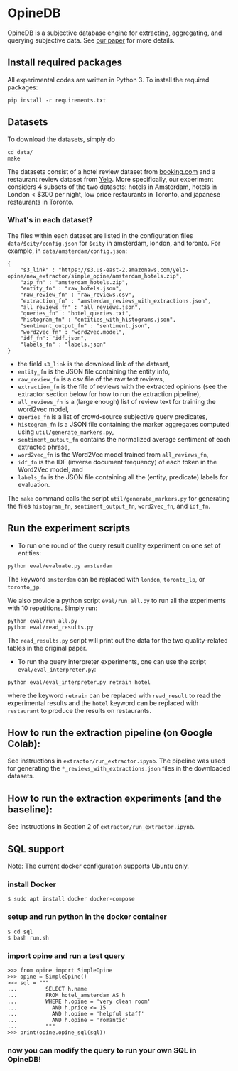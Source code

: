 # OpineDB

OpineDB is a subjective database engine for extracting, aggregating, and querying subjective data. See [our paper](https://arxiv.org/abs/1902.09661) for more details.

## Install required packages

All experimental codes are written in Python 3. To install the required packages:

```
pip install -r requirements.txt
```

## Datasets

To download the datasets, simply do

```
cd data/
make
```

The datasets consist of a hotel review dataset from [booking.com](https://www.kaggle.com/jiashenliu/515k-hotel-reviews-data-in-europe) and a restaurant review dataset from [Yelp](https://www.yelp.com/dataset). More specifically, our experiment considers 4 subsets of the two datasets: hotels in Amsterdam, hotels in London < $300 per night, low price restaurants in Toronto, and japanese restaurants in Toronto.


### What's in each dataset?

The files within each dataset are listed in the configuration files ``data/$city/config.json`` for ``$city`` in amsterdam, london, and toronto. For example, in ``data/amsterdam/config.json``:

```
{
    "s3_link" : "https://s3.us-east-2.amazonaws.com/yelp-opine/new_extractor/simple_opine/amsterdam_hotels.zip",
    "zip_fn" : "amsterdam_hotels.zip",
    "entity_fn" : "raw_hotels.json",
    "raw_review_fn" : "raw_reviews.csv",
    "extraction_fn" : "amsterdam_reviews_with_extractions.json",
    "all_reviews_fn" : "all_reviews.json",
    "queries_fn" : "hotel_queries.txt", 
    "histogram_fn" : "entities_with_histograms.json",
    "sentiment_output_fn" : "sentiment.json",
    "word2vec_fn" : "word2vec.model",
    "idf_fn": "idf.json",
    "labels_fn" : "labels.json"
}
```

* the field ``s3_link`` is the download link of the dataset, 
* ``entity_fn`` is the JSON file containing the entity info,
* ``raw_review_fn`` is a csv file of the raw text reviews,
* ``extraction_fn`` is the file of reviews with the extracted opinions (see the extractor section below for how to run the extraction pipeline),
* ``all_reviews_fn`` is a (large enough) list of review text for training the word2vec model,
* ``queries_fn`` is a list of crowd-source subjective query predicates,
* ``histogram_fn`` is a JSON file containing the marker aggregates computed using ``util/generate_markers.py``,
* ``sentiment_output_fn`` contains the normalized average sentiment of each extracted phrase,
* ``word2vec_fn`` is the Word2Vec model trained from ``all_reviews_fn``,
* ``idf_fn`` is the IDF (inverse document frequency) of each token in the Word2Vec model, and
* ``labels_fn`` is the JSON file containing all the (entity, predicate) labels for evaluation.

The ``make`` command calls the script ``util/generate_markers.py`` for generating the files ``histogram_fn``, ``sentiment_output_fn``, ``word2vec_fn``, and ``idf_fn``.

## Run the experiment scripts

* To run one round of the query result quality experiment on one set of entities:

```
python eval/evaluate.py amsterdam
```

The keyword ``amsterdam`` can be replaced with ``london``, ``toronto_lp``, or ``toronto_jp``.

We also provide a python script ``eval/run_all.py`` to run all the experiments with 10 repetitions. Simply run:

```
python eval/run_all.py
python eval/read_results.py
```

The ``read_results.py`` script will print out the data for the two quality-related tables in the original paper.

* To run the query interpreter experiments, one can use the script ``eval/eval_interpreter.py``:

```
python eval/eval_interpreter.py retrain hotel
```

where the keyword ``retrain`` can be replaced with ``read_result`` to read the experimental results and the ``hotel`` keyword can be replaced with ``restaurant`` to produce the results on restaurants.


## How to run the extraction pipeline (on Google Colab):

See instructions in ``extractor/run_extractor.ipynb``. The pipeline was used for generating the ``*_reviews_with_extractions.json`` files in the downloaded datasets.

## How to run the extraction experiments (and the baseline):

See instructions in Section 2 of ``extractor/run_extractor.ipynb``.

## SQL support

Note: The current docker configuration supports Ubuntu only.

### install Docker
```
$ sudo apt install docker docker-compose
```

### setup and run python in the docker container
```
$ cd sql
$ bash run.sh
```

### import opine and run a test query
```
>>> from opine import SimpleOpine
>>> opine = SimpleOpine()
>>> sql = """
...         SELECT h.name
...         FROM hotel_amsterdam AS h
...         WHERE h.opine = 'very clean room'
...           AND h.price <= 15
...           AND h.opine = 'helpful staff'
...           AND h.opine = 'romantic'
...         """
>>> print(opine.opine_sql(sql))
```

### now you can modify the query to run your own SQL in OpineDB!
